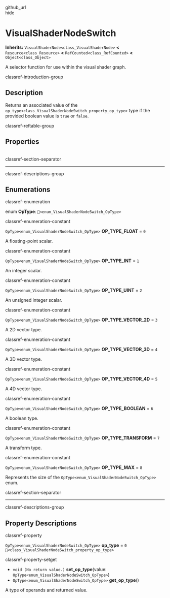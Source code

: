 github\_url  
hide

# VisualShaderNodeSwitch

**Inherits:** `VisualShaderNode<class_VisualShaderNode>` **&lt;**
`Resource<class_Resource>` **&lt;** `RefCounted<class_RefCounted>`
**&lt;** `Object<class_Object>`

A selector function for use within the visual shader graph.

classref-introduction-group

## Description

Returns an associated value of the
`op_type<class_VisualShaderNodeSwitch_property_op_type>` type if the
provided boolean value is `true` or `false`.

classref-reftable-group

## Properties

<table>
<tbody>
<tr>
</tr>
</tbody>
</table>

classref-section-separator

------------------------------------------------------------------------

classref-descriptions-group

## Enumerations

classref-enumeration

enum **OpType**: `🔗<enum_VisualShaderNodeSwitch_OpType>`

classref-enumeration-constant

`OpType<enum_VisualShaderNodeSwitch_OpType>` **OP\_TYPE\_FLOAT** = `0`

A floating-point scalar.

classref-enumeration-constant

`OpType<enum_VisualShaderNodeSwitch_OpType>` **OP\_TYPE\_INT** = `1`

An integer scalar.

classref-enumeration-constant

`OpType<enum_VisualShaderNodeSwitch_OpType>` **OP\_TYPE\_UINT** = `2`

An unsigned integer scalar.

classref-enumeration-constant

`OpType<enum_VisualShaderNodeSwitch_OpType>` **OP\_TYPE\_VECTOR\_2D** =
`3`

A 2D vector type.

classref-enumeration-constant

`OpType<enum_VisualShaderNodeSwitch_OpType>` **OP\_TYPE\_VECTOR\_3D** =
`4`

A 3D vector type.

classref-enumeration-constant

`OpType<enum_VisualShaderNodeSwitch_OpType>` **OP\_TYPE\_VECTOR\_4D** =
`5`

A 4D vector type.

classref-enumeration-constant

`OpType<enum_VisualShaderNodeSwitch_OpType>` **OP\_TYPE\_BOOLEAN** = `6`

A boolean type.

classref-enumeration-constant

`OpType<enum_VisualShaderNodeSwitch_OpType>` **OP\_TYPE\_TRANSFORM** =
`7`

A transform type.

classref-enumeration-constant

`OpType<enum_VisualShaderNodeSwitch_OpType>` **OP\_TYPE\_MAX** = `8`

Represents the size of the `OpType<enum_VisualShaderNodeSwitch_OpType>`
enum.

classref-section-separator

------------------------------------------------------------------------

classref-descriptions-group

## Property Descriptions

classref-property

`OpType<enum_VisualShaderNodeSwitch_OpType>` **op\_type** = `0`
`🔗<class_VisualShaderNodeSwitch_property_op_type>`

classref-property-setget

-   `void (No return value.)` **set\_op\_type**(value:
    `OpType<enum_VisualShaderNodeSwitch_OpType>`)
-   `OpType<enum_VisualShaderNodeSwitch_OpType>` **get\_op\_type**()

A type of operands and returned value.
